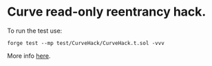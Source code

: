 # Curve read-only reentrancy hack.

To run the test use:
```
forge test --mp test/CurveHack/CurveHack.t.sol -vvv
```

More info [here](https://chainsecurity.com/curve-lp-oracle-manipulation-post-mortem/).